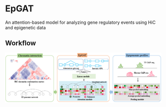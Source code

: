 # EpGAT
An attention-based model for analyzing gene regulatory events using HiC and epigenetic data


## Workflow
![alt text](https://github.com/compbiolabucf/EpGAT/blob/main/EpGAT_overall.png)
